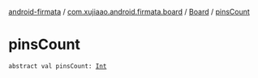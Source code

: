 [android-firmata](../../index.md) / [com.xujiaao.android.firmata.board](../index.md) / [Board](index.md) / [pinsCount](./pins-count.md)

# pinsCount

`abstract val pinsCount: `[`Int`](https://kotlinlang.org/api/latest/jvm/stdlib/kotlin/-int/index.html)